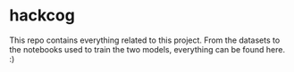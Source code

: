 # hackcog
This repo contains everything related to this project. From the datasets to the notebooks used to train the two models, everything can be found here. :)
